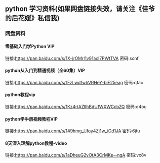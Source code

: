 ## python 学习资料(如果网盘链接失效，请关注《佳爷的后花媛》私信我)
### 网盘资料
#### 零基础入门学Python VIP
链接:https://pan.baidu.com/s/1X-jrOMrI1v91acl7PWtTVA  密码:scnf
#### python从入门到精通视频（全60集）VIP
链接:https://pan.baidu.com/s/1FzLwdfwhVRHeY-biE25eag  密码:qfao
#### python教程vip
链接:https://pan.baidu.com/s/1Kz4rtAZIlhBdUfWXWCcbZQ  密码:d4ou
#### python学手册视频教程VIP
链接:https://pan.baidu.com/s/149hmg_Ufoy4Zj1w_iGd1JA  密码:6jtu
#### 8天深入理解python教程-video
链接:https://pan.baidu.com/s/1aDheuG2vOtA3CrMKe--ngA  密码:vx8v
